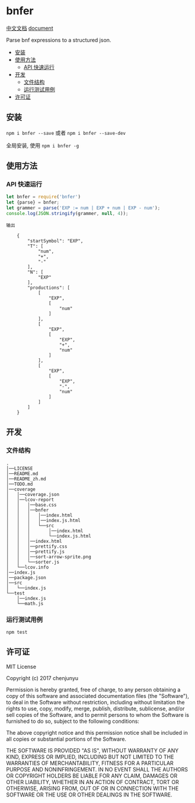 # bnfer

[中文文档](./README_zh.md)   [document](./README.md)

Parse bnf expressions to a structured json.
- [安装](#%E5%AE%89%E8%A3%85)
- [使用方法](#%E4%BD%BF%E7%94%A8%E6%96%B9%E6%B3%95)
  * [API 快速运行](#api-%E5%BF%AB%E9%80%9F%E8%BF%90%E8%A1%8C)
- [开发](#%E5%BC%80%E5%8F%91)
  * [文件结构](#%E6%96%87%E4%BB%B6%E7%BB%93%E6%9E%84)
  * [运行测试用例](#%E8%BF%90%E8%A1%8C%E6%B5%8B%E8%AF%95%E7%94%A8%E4%BE%8B)
- [许可证](#%E8%AE%B8%E5%8F%AF%E8%AF%81)

## 安装

`npm i bnfer --save` 或者 `npm i bnfer --save-dev`

全局安装, 使用 `npm i bnfer -g`



## 使用方法








### API 快速运行



```js
let bnfer = require('bnfer')
let {parse} = bnfer;
let grammer = parse('EXP := num | EXP + num | EXP - num');
console.log(JSON.stringify(grammer, null, 4));
```

```
输出

    {
        "startSymbol": "EXP",
        "T": [
            "num",
            "+",
            "-"
        ],
        "N": [
            "EXP"
        ],
        "productions": [
            [
                "EXP",
                [
                    "num"
                ]
            ],
            [
                "EXP",
                [
                    "EXP",
                    "+",
                    "num"
                ]
            ],
            [
                "EXP",
                [
                    "EXP",
                    "-",
                    "num"
                ]
            ]
        ]
    }

```


## 开发

### 文件结构

```
.    
│──LICENSE    
│──README.md    
│──README_zh.md    
│──TODO.md    
│──coverage    
│   │──coverage.json    
│   │──lcov-report    
│   │   │──base.css    
│   │   │──bnfer    
│   │   │   │──index.html    
│   │   │   │──index.js.html    
│   │   │   └──src    
│   │   │       │──index.html    
│   │   │       └──index.js.html    
│   │   │──index.html    
│   │   │──prettify.css    
│   │   │──prettify.js    
│   │   │──sort-arrow-sprite.png    
│   │   └──sorter.js    
│   └──lcov.info    
│──index.js    
│──package.json    
│──src    
│   └──index.js    
└──test    
    │──index.js    
    └──math.js     
```


### 运行测试用例

`npm test`

## 许可证

MIT License

Copyright (c) 2017 chenjunyu

Permission is hereby granted, free of charge, to any person obtaining a copy
of this software and associated documentation files (the "Software"), to deal
in the Software without restriction, including without limitation the rights
to use, copy, modify, merge, publish, distribute, sublicense, and/or sell
copies of the Software, and to permit persons to whom the Software is
furnished to do so, subject to the following conditions:

The above copyright notice and this permission notice shall be included in all
copies or substantial portions of the Software.

THE SOFTWARE IS PROVIDED "AS IS", WITHOUT WARRANTY OF ANY KIND, EXPRESS OR
IMPLIED, INCLUDING BUT NOT LIMITED TO THE WARRANTIES OF MERCHANTABILITY,
FITNESS FOR A PARTICULAR PURPOSE AND NONINFRINGEMENT. IN NO EVENT SHALL THE
AUTHORS OR COPYRIGHT HOLDERS BE LIABLE FOR ANY CLAIM, DAMAGES OR OTHER
LIABILITY, WHETHER IN AN ACTION OF CONTRACT, TORT OR OTHERWISE, ARISING FROM,
OUT OF OR IN CONNECTION WITH THE SOFTWARE OR THE USE OR OTHER DEALINGS IN THE
SOFTWARE.
